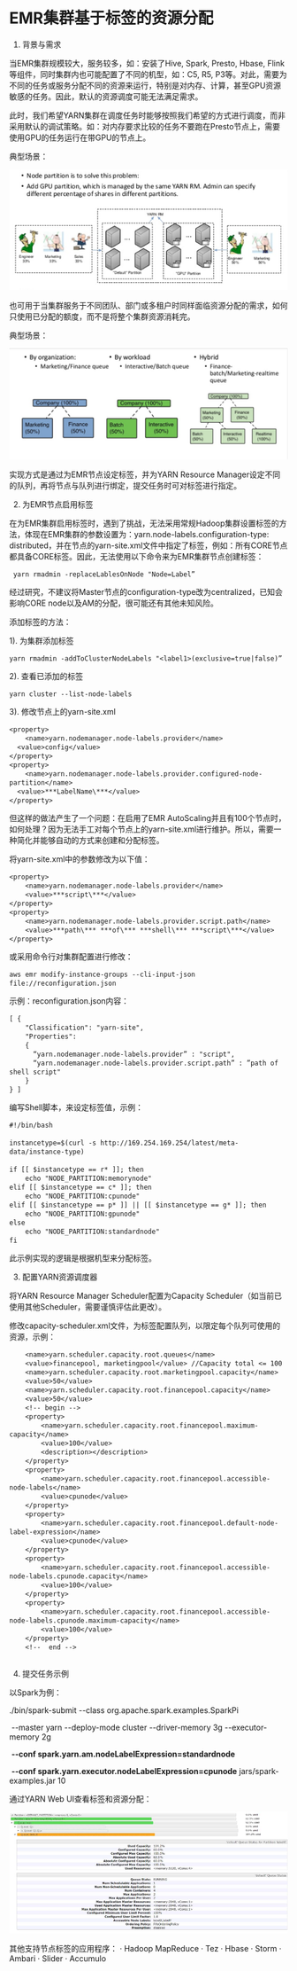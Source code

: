 # EMR集群基于标签的资源分配

1. 背景与需求

当EMR集群规模较大，服务较多，如：安装了Hive, Spark, Presto, Hbase, Flink等组件，同时集群内也可能配置了不同的机型，如：C5, R5, P3等。对此，需要为不同的任务或服务分配不同的资源来运行，特别是对内存、计算，甚至GPU资源敏感的任务。因此，默认的资源调度可能无法满足需求。

此时，我们希望YARN集群在调度任务时能够按照我们希望的方式进行调度，而非采用默认的调试策略。如：对内存要求比较的任务不要跑在Presto节点上，需要使用GPU的任务运行在带GPU的节点上。

典型场景：

![2](pics/4-2.png)

也可用于当集群服务于不同团队、部门或多租户时同样面临资源分配的需求，如何只使用已分配的额度，而不是将整个集群资源消耗完。

典型场景：

![3](pics/4-3.png)

实现方式是通过为EMR节点设定标签，并为YARN Resource Manager设定不同的队列，再将节点与队列进行绑定，提交任务时可对标签进行指定。

 

2. 为EMR节点启用标签

在为EMR集群启用标签时，遇到了挑战，无法采用常规Hadoop集群设置标签的方法，体现在EMR集群的参数设置为：yarn.node-labels.configuration-type: distributed，并在节点的yarn-site.xml文件中指定了标签，例如：所有CORE节点都具备CORE标签。因此，无法使用以下命令来为EMR集群节点创建标签：

```
 yarn rmadmin -replaceLablesOnNode "Node=Label”
```

经过研究，不建议将Master节点的configuration-type改为centralized，已知会影响CORE node以及AM的分配，很可能还有其他未知风险。

添加标签的方法：

1). 为集群添加标签

```
yarn rmadmin -addToClusterNodeLabels "<label1>(exclusive=true|false)”
```

2). 查看已添加的标签

```
yarn cluster --list-node-labels
```

3). 修改节点上的yarn-site.xml

```
<property>
	<name>yarn.nodemanager.node-labels.provider</name>
  <value>config</value>
</property>
<property>
	<name>yarn.nodemanager.node-labels.provider.configured-node-partition</name>
  <value>***LabelName\***</value>
</property>
```

但这样的做法产生了一个问题：在启用了EMR AutoScaling并且有100个节点时，如何处理？因为无法手工对每个节点上的yarn-site.xml进行维护。所以，需要一种简化并能够自动的方式来创建和分配标签。

将yarn-site.xml中的参数修改为以下值：

```
<property>
	<name>yarn.nodemanager.node-labels.provider</name>
	<value>***script\***</value>
</property>
<property>
	<name>yarn.nodemanager.node-labels.provider.script.path</name>
	<value>***path\*** ***of\*** ***shell\*** ***script\***</value>
</property>
```

或采用命令行对集群配置进行修改：

```
aws emr modify-instance-groups --cli-input-json file://reconfiguration.json
```

示例：reconfiguration.json内容：

```
[ { 
    "Classification": "yarn-site", 
    "Properties": 
    { 
      “yarn.nodemanager.node-labels.provider” : "script", 
      “yarn.nodemanager.node-labels.provider.script.path” : ”path of shell script" 
    } 
} ] 
```

编写Shell脚本，来设定标签值，示例：

```
#!/bin/bash

instancetype=$(curl -s http://169.254.169.254/latest/meta-data/instance-type)

if [[ $instancetype == r* ]]; then
    echo "NODE_PARTITION:memorynode"
elif [[ $instancetype == c* ]]; then
    echo "NODE_PARTITION:cpunode"
elif [[ $instancetype == p* ]] || [[ $instancetype == g* ]]; then
    echo "NODE_PARTITION:gpunode"
else
    echo "NODE_PARTITION:standardnode"
fi
```



此示例实现的逻辑是根据机型来分配标签。

3. 配置YARN资源调度器

将YARN Resource Manager Scheduler配置为Capacity Scheduler（如当前已使用其他Scheduler，需要谨慎评估此更改）。

修改capacity-scheduler.xml文件，为标签配置队列，以限定每个队列可使用的资源，示例：

```
	<name>yarn.scheduler.capacity.root.queues</name>
	<value>financepool, marketingpool</value> //Capacity total <= 100 
	<name>yarn.scheduler.capacity.root.marketingpool.capacity</name>
	<value>50</value> 
	<name>yarn.scheduler.capacity.root.financepool.capacity</name>
	<value>50</value> 
	<!-- begin --> 
	<property>
		<name>yarn.scheduler.capacity.root.financepool.maximum-capacity</name>
		<value>100</value>
		<description></description> 
	</property>
	<property>
		<name>yarn.scheduler.capacity.root.financepool.accessible-node-labels</name>
		<value>cpunode</value>
	</property>
	<property>
		<name>yarn.scheduler.capacity.root.financepool.default-node-label-expression</name>
		<value>cpunode</value> 
	</property> 
	<property>
		<name>yarn.scheduler.capacity.root.financepool.accessible-node-labels.cpunode.capacity</name>
		<value>100</value>
	</property>
	<property>
		<name>yarn.scheduler.capacity.root.financepool.accessible-node-labels.cpunode.maximum-capacity</name>
		<value>100</value>
	</property>
	<!--  end --> 


```

4. 提交任务示例

以Spark为例：

./bin/spark-submit --class org.apache.spark.examples.SparkPi

​          --master yarn --deploy-mode cluster --driver-memory 3g --executor-memory 2g

​          **--conf spark.yarn.am.nodeLabelExpression=standardnode**

​          **--conf spark.yarn.executor.nodeLabelExpression=cpunode** jars/spark-examples.jar 10

 

通过YARN Web UI查看标签和资源分配：

![img](pics/4-4.png)

其他支持节点标签的应用程序：
·    Hadoop MapReduce
·    Tez
·    Hbase
·    Storm
·    Ambari
·    Slider
·    Accumulo
